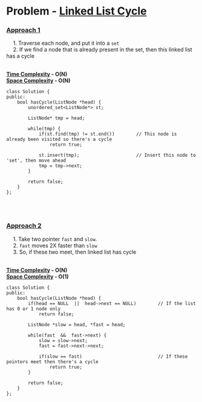 <h1><b>Problem</b> - <a href="https://leetcode.com/problems/linked-list-cycle/">Linked List Cycle</a></h1>

<h3><b><u>Approach 1</u></b></h3>

&emsp; 1. Traverse each node, and put it into a `set`<br/>
&emsp; 2. If we find a node that is already present in the set, then this linked list has a cycle <br/>
<br/>

<b><u>Time Complexity</u> - O(N)</b> <br/>
<b><u>Space Complexity</u> - O(N)</b> <br/>

```
class Solution {
public:
    bool hasCycle(ListNode *head) {
        unordered_set<ListNode*> st;

        ListNode* tmp = head;

        while(tmp) {
            if(st.find(tmp) != st.end())        // This node is already been visited so there's a cycle
                return true;

            st.insert(tmp);                     // Insert this node to 'set', then move ahead
            tmp = tmp->next;
        }

        return false;
    }
};
```

<br/><br/>

<h3><b><u>Approach 2</u></b></h3>

&emsp; 1. Take two pointer `fast` and `slow`.<br/>
&emsp; 2. `fast` moves 2X faster than `slow`<br/>
&emsp; 3. So, if these two meet, then linked list has cycle<br/>
<br/>

<b><u>Time Complexity</u> - O(N)</b> <br/>
<b><u>Space Complexity</u> - O(1)</b> <br/>

```
class Solution {
public:
    bool hasCycle(ListNode *head) {
        if(head == NULL  ||  head->next == NULL)        // If the list has 0 or 1 node only
            return false;

        ListNode *slow = head, *fast = head;

        while(fast  &&  fast->next) {
            slow = slow->next;
            fast = fast->next->next;

            if(slow == fast)                            // If these pointers meet then there's a cycle
                return true;
        }

        return false;
    }
};
```
